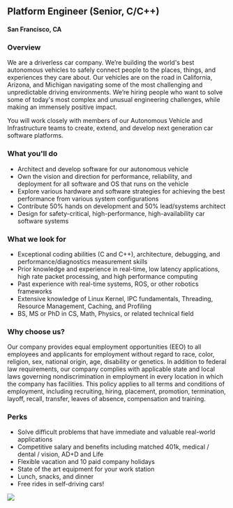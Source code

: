 ## Platform Engineer (Senior, C/C++)
#### San Francisco, CA

### Overview
We are a driverless car company. We’re building the world's best autonomous vehicles to safely connect people to the places, things, and experiences they care about.
Our vehicles are on the road in California, Arizona, and Michigan navigating some of the most challenging and unpredictable driving environments. We’re hiring people who want to solve some of today's most complex and unusual engineering challenges, while making an immensely positive impact.

You will work closely with members of our Autonomous Vehicle and Infrastructure teams to create, extend, and develop next generation car software platforms.

### What you'll do
+ Architect and develop software for our autonomous vehicle
+ Own the vision and direction for performance, reliability, and deployment for all software and OS that runs on the vehicle
+ Explore various hardware and software strategies for achieving the best performance from various system configurations
+ Contribute 50% hands on development and 50% lead/systems architect
+ Design for safety-critical, high-performance, high-availability car software systems

### What we look for
+ Exceptional coding abilities (C and C++), architecture, debugging, and performance/diagnostics measurement skills
+ Prior knowledge and experience in real-time, low latency applications, high rate packet processing, and high performance computing
+ Past experience with real-time systems, ROS, or other robotics frameworks
+ Extensive knowledge of Linux Kernel, IPC fundamentals, Threading, Resource Management, Caching, and Profiling
+ BS, MS or PhD in CS, Math, Physics, or related technical field

### Why choose us?
Our company provides equal employment opportunities (EEO) to all employees and applicants for employment without regard to race, color, religion, sex, national origin, age, disability or genetics.  In addition to federal law requirements, our company complies with applicable state and local laws governing nondiscrimination in employment in every location in which the company has facilities.  This policy applies to all terms and conditions of employment, including recruiting, hiring, placement, promotion, termination, layoff, recall, transfer, leaves of absence, compensation and training.

### Perks
+ Solve difficult problems that have immediate and valuable real-world applications
+ Competitive salary and benefits including matched 401k, medical / dental / vision, AD+D and Life
+ Flexible vacation and 10 paid company holidays
+ State of the art equipment for your work station
+ Lunch, snacks, and dinner
+ Free rides in self-driving cars!


[<img src='https://dabuttonfactory.com/button.png?t=Apply&f=Calibri-Bold&ts=24&tc=fff&tshs=1&tshc=000&hp=20&vp=8&c=5&bgt=gradient&bgc=3d85c6&ebgc=073763'>](https://letsrockit.co/users/auth/github?interested=true&job_id=q3j1axnl-platform-engineer-senior-c-c)
